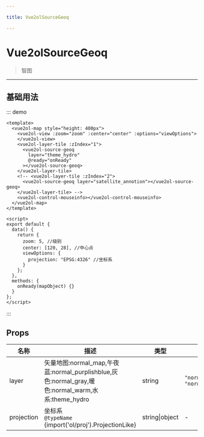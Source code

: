 ```yaml
---

title: Vue2olSourceGeoq

---
```


# Vue2olSourceGeoq

> 智图

---

## 基础用法

::: demo

```vue
<template>
  <vue2ol-map style="height: 400px">
    <vue2ol-view :zoom="zoom" :center="center" :options="viewOptions">
    </vue2ol-view>
    <vue2ol-layer-tile :zIndex="1">
      <vue2ol-source-geoq
        layer="theme_hydro"
        @ready="onReady"
      ></vue2ol-source-geoq>
    </vue2ol-layer-tile>
    <!-- <vue2ol-layer-tile :zIndex="2">
      <vue2ol-source-geoq layer="satellite_annotion"></vue2ol-source-geoq>
    </vue2ol-layer-tile> -->
    <vue2ol-control-mouseinfo></vue2ol-control-mouseinfo>
  </vue2ol-map>
</template>

<script>
export default {
  data() {
    return {
      zoom: 5, //级别
      center: [120, 28], //中心点
      viewOptions: {
        projection: "EPSG:4326" //坐标系
      }
    };
  },
  methods: {
    onReady(mapObject) {}
  }
};
</script>
```

:::

## Props

| 名称       | 描述                                                                                              | 类型           | 取值范围                                                                               | 默认值       |
| ---------- | ------------------------------------------------------------------------------------------------- | -------------- | -------------------------------------------------------------------------------------- | ------------ |
| layer      | 矢量地图:normal_map,午夜蓝:normal_purplishblue,灰色:normal_gray,暖色:normal_warm,水系:theme_hydro | string         | `"normal_map" \| "normal_purplishblue" \| "normal_gray"\|"normal_warm"\|"theme_hydro"` | "normal_map" |
| projection | 坐标系<br/>`@typeName` {import('ol/proj').ProjectionLike}                                         | string\|object | -                                                                                      | "EPSG:3857"  |
